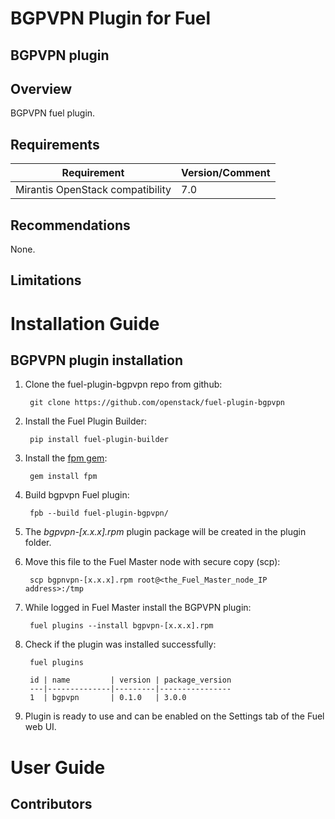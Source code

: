 BGPVPN Plugin for Fuel
================================

BGPVPN plugin
-----------------------

Overview
--------

BGPVPN fuel plugin.

Requirements
------------

| Requirement                      | Version/Comment |
|----------------------------------|-----------------|
| Mirantis OpenStack compatibility | 7.0             |

Recommendations
---------------

None.

Limitations
-----------

Installation Guide
==================

BGPVPN plugin installation
----------------------------------------

1. Clone the fuel-plugin-bgpvpn repo from github:

        git clone https://github.com/openstack/fuel-plugin-bgpvpn

2. Install the Fuel Plugin Builder:

        pip install fuel-plugin-builder

3. Install the [fpm gem](https://github.com/jordansissel/fpm):

        gem install fpm

4. Build bgpvpn Fuel plugin:

        fpb --build fuel-plugin-bgpvpn/

5. The *bgpvpn-[x.x.x].rpm* plugin package will be created in the plugin folder.

6. Move this file to the Fuel Master node with secure copy (scp):

        scp bgpnvpn-[x.x.x].rpm root@<the_Fuel_Master_node_IP address>:/tmp

7. While logged in Fuel Master install the BGPVPN plugin:

        fuel plugins --install bgpvpn-[x.x.x].rpm

8. Check if the plugin was installed successfully:

        fuel plugins

        id | name         | version | package_version
        ---|--------------|---------|----------------
        1  | bgpvpn       | 0.1.0   | 3.0.0

9. Plugin is ready to use and can be enabled on the Settings tab of the Fuel web UI.


User Guide
==========

Contributors
------------

